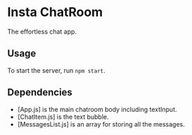 # Insta ChatRoom
The effortless chat app.

## Usage
To start the server, run `npm start`.

## Dependencies
- [App.js] is the main chatroom body including textInput.
- [ChatItem.js] is the text bubble.
- [MessagesList.js] is an array for storing all the messages.
